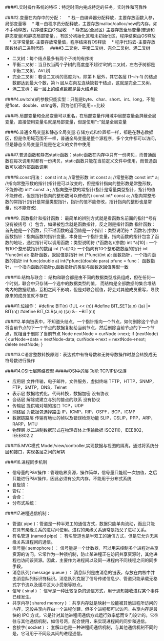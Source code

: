 ####1.实时操作系统的特征：特定时间内完成特定的任务，实时性和可靠性

####2.变量在内存中的分配：
　* 栈－由编译器分配释放，主要存放函数入参，局部变量等
　* 堆－由程序员分配释放，主要存放malloc/calloc/new的内存，如不手动释放，程序结束由OS回收
　* 静态区(全局区)-主要存放全局变量(普通和静态变量)和静态局部变量，，有区分初始化区和未初始化区，程序结束由OS释放
　* 文字常量区-主要存放常量值，程序结束有OS释放
　* 程序代码去-主要存放函数体的二进制代码
　
####3.二叉树、平衡二叉树、完全二叉树、满二叉树
 * 二叉树：每个结点最多有两个子树的有序树
 * 平衡二叉树：当且仅当两个子树的高度差不超过1时的二叉树，左右子树都是平衡二叉树，AVL树
 * 完全二叉树：若设二叉树的高度为h，除第 h 层外，其它各层 (1～h-1) 的结点数都达到最大个数，第 h 层从右向左连续缺若干结点，这就是完全二叉树。
 * 满二叉树：每一层上的结点数都是最大结点数
 
####4.switch()的参数只能实型：只能是byte、char、short、int、long，不能是float、double、string等，因为他们不能用==比较

####5.局部变量和全局变量可以重名，在局部变量作用域中局部变量会屏蔽全局变量，直接使用变量名就是局部变量，但是使用“::”就是全局变量

####6.普通全局变量和静态全局变量:存储方式和位置都一样，都是在静态数据区，但是作用域范围不一样，普通全局变量是整个源程序，多个文件都可以访问，但是静态全局变量只能是在定义的文件中使用

####7.普通函数和静态static函数：static函数在内存中只有一份拷贝，而普通函数在每次调用时都有一份拷贝，static函数只能在当前定义文件中使用，而普通函数可以被外部函数调用

####8.const用法：
 const int a;     //常整形数
 int const a;     //常整形数
 const int* a;    //指向常整形数的指针(指针是可以改变的，但是指针指向的整形数是常整形数，不能修改)
 int* const ａ;   //指向整形数的常指针(指针是常量类型指针，指针的值不能修改，但是指针指向的整形数可以修改的)
 const int* const a; //指向常整形数的常指针(指针是常量类型指针，指针的值不能修改，指针指向的整形也是常量，也不能修改).
 
####9. 函数指针和指针函数：
 最简单的辨别方式就是看函数名前面的指针*号有没有被括号（）包含，如果被包含就是函数指针，反之则是指针函数
 指针函数：首先他是一个函数，只不过函数的返回值是一个指针：类型说明符 * 函数名(参数)
 函数指针：指向函数的指针变量，本身是一个指针变量，指向函数的指针包含了函数的地址，通过指针可以调用函数：类型说明符 (*函数名)(参数)
 int *a[10] : 一个有10个整形数指针的数组
 int (*a)[10]:  一个指向有10个整形数数组的指针
 int *func(int a): 指针函数，返回值是指针
 int (*func)(int a): 函数指针，一个指向函数的指针
 int func(double a)   int(*pfunc)(double para)   pfunc = func： 函数指针，一个指向函数的指针p,函数指针的类型与函数返回值类型一致
 
####10.结构与联合：
 结构和联合都是由不同的数据类型成员组成，但在任何一个时刻，联合中只存储一个选中的数据类型的值，
 而结构是全部数据的集合堆结构内的数据赋值，互相之间不影响，但是对联合赋值，将会对其他成员重写，导致原来的成员值就不存在

####11.位操作：
 #define BIT(n) (1UL << (n))
 #define BIT_SET(a,n) ((a) |= BIT(n))
 #define BIT_CLR(a,n) ((a) &= ~BIT(n))
 
####12.单向链表中，不知道头结点，一个指针指向一个节点，如何删除这个节点
 将当前节点的下一个节点的数据复制给当前节点，然后删除当前节点的下一个节点，就相当于删除了当前节点
 Node nextNode = curNode->next;
 if (nextNode)
 {
     curNode->data = nextNode-data;
     curNode->next = nextNode->next;
     delete nextNode;
 }

####13.C语言整数转换原则：表达式中有符号数和无符号数操作时总会转换成无符号数进行操作

####14.OSI七层网络模型
#####OSI中的层 功能 TCP/IP协议族
* 应用层 文件传输，电子邮件，文件服务，虚拟终端 TFTP，HTTP，SNMP，FTP，SMTP，DNS，Telnet
* 表示层 数据格式化，代码转换，数据加密 没有协议
* 会话层 解除或建立与别的接点的联系 没有协议
* 传输层 提供端对端的接口 TCP，UDP
* 网络层 为数据包选择路由 IP，ICMP，RIP，OSPF，BGP，IGMP
* 数据链路层 传输有地址的帧以及错误检测功能 SLIP，CSLIP，PPP，ARP，RARP，MTU
* 物理层 以二进制数据形式在物理媒体上传输数据 ISO2110，IEEE802，IEEE802.2

####15.MVC模式
 Model/view/controller,实现数据与视图的隔离，通过将系统分层和接口，实现各层之间的解耦
 
####16.进程同步机制
 * 信号量的P&V操作：管理临界资源，操作简单，信号量只能赋一次初值，之后只能进行P&V操作，因此必须有公共内存，不能用于分布式系统
 * 自旋锁：
 * 管程：
 * 会合：
 * 分布式系统：
 
####17.进程通信机制：
 * 管道( pipe )：管道是一种半双工的通信方式，数据只能单向流动，而且只能在具有亲缘关系的进程间使用。进程的亲缘关系通常是指父子进程关系。
 * 有名管道 (named pipe) ： 有名管道也是半双工的通信方式，但是它允许无亲缘关系进程间的通信。
 * 信号量( semophore ) ： 信号量是一个计数器，可以用来控制多个进程对共享资源的访问。它常作为一种锁机制，防止某进程正在访问共享资源时，其他进程也访问该资源。因此，主要作为进程间以及同一进程内不同线程之间的同步手段。
 * 消息队列( message queue ) ： 消息队列是由消息的链表，存放在内核中并由消息队列标识符标识。消息队列克服了信号传递信息少、管道只能承载无格式字节流以及缓冲区大小受限等缺点。
 * 信号 ( sinal ) ： 信号是一种比较复杂的通信方式，用于通知接收进程某个事件已经发生。
 * 共享内存( shared memory ) ：共享内存就是映射一段能被其他进程所访问的内存，这段共享内存由一个进程创建，但多个进程都可以访问。共享内存是最快的 IPC 方式，它是针对其他进程间通信方式运行效率低而专门设计的。它往往与其他通信机制，如信号两，配合使用，来实现进程间的同步和通信。
 * 套接字( socket ) ： 套解口也是一种进程间通信机制，与其他通信机制不同的是，它可用于不同及其间的进程通信。
